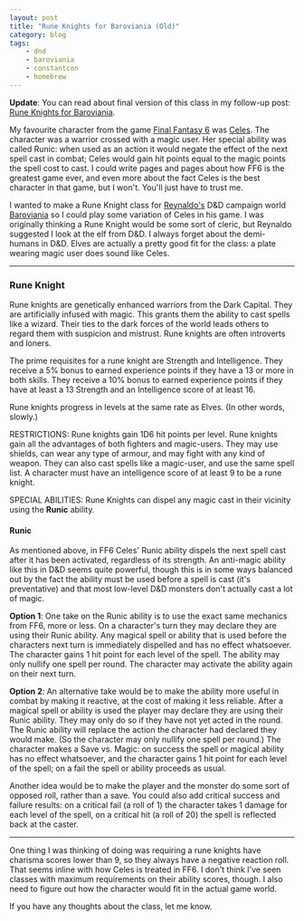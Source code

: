 ```yaml
---
layout: post
title: "Rune Knights for Baroviania (Old)"
category: blog
tags:
    - dnd
    - baroviania
    - constantcon
    - homebrew
---
```


**Update**: You can read about final version of this class in my follow-up post: [Rune Knights for Baroviania][rune-knight].

My favourite character from the game [Final Fantasy 6][ff6] was [Celes][]. The character was a warrior crossed with a magic user. Her special ability was called Runic: when used as an action it would negate the effect of the next spell cast in combat; Celes would gain hit points equal to the magic points the spell cost to cast. I could write pages and pages about how FF6 is the greatest game ever, and even more about the fact Celes is the best character in that game, but I won't. You'll just have to trust me.

I wanted to make a Rune Knight class for [Reynaldo's][reynaldo] D&D campaign world [Baroviania][] so I could play some variation of Celes in his game. I was originally thinking a Rune Knight would be some sort of cleric, but Reynaldo suggested I look at the elf from D&D. I always forget about the demi-humans in D&D. Elves are actually a pretty good fit for the class: a plate wearing magic user does sound like Celes.

---

### Rune Knight

Rune knights are genetically enhanced warriors from the Dark Capital. They are artificially infused with magic. This grants them the ability to cast spells like a wizard. Their ties to the dark forces of the world leads others to regard them with suspicion and mistrust. Rune knights are often introverts and loners.

The prime requisites for a rune knight are Strength and Intelligence. They receive a 5% bonus to earned experience points if they have a 13 or more in both skills. They receive a 10% bonus to earned experience points if they have at least a 13 Strength and an Intelligence score of at least 16.

Rune knights progress in levels at the same rate as Elves. (In other words, slowly.)

RESTRICTIONS: Rune knights gain 1D6 hit points per level. Rune knights gain all the advantages of both fighters and magic-users. They may use shields, can wear any type of armour, and may fight with any kind of weapon. They can also cast spells like a magic-user, and use the same spell list. A character must have an intelligence score of at least 9 to be a rune knight.

SPECIAL ABILITIES: Rune Knights can dispel any magic cast in their vicinity using the **Runic** ability.

#### Runic

As mentioned above, in FF6 Celes' Runic ability dispels the next spell cast after it has been activated, regardless of its strength. An anti-magic ability like this in D&D seems quite powerful, though this is in some ways balanced out by the fact the ability must be used before a spell is cast (it's preventative) and that most low-level D&D monsters don't actually cast a lot of magic.

**Option 1**: One take on the Runic ability is to use the exact same mechanics from FF6, more or less. On a character's turn they may declare they are using their Runic ability. Any magical spell or ability that is used before the characters next turn is immediately dispelled and has no effect whatsoever. The character gains 1 hit point for each level of the spell. The ability may only nullify one spell per round. The character may activate the ability again on their next turn.

**Option 2**: An alternative take would be to make the ability more useful in combat by making it reactive, at the cost of making it less reliable. After a magical spell or ability is used the player may declare they are using their Runic ability. They may only do so if they have not yet acted in the round. The Runic ability will replace the action the character had declared they would make. (So the character may only nullify one spell per round.) The character makes a Save vs. Magic: on success the spell or magical ability has no effect whatsoever, and the character gains 1 hit point for each level of the spell; on a fail the spell or ability proceeds as usual.

Another idea would be to make the player and the monster do some sort of opposed roll, rather than a save. You could also add critical success and failure results: on a critical fail (a roll of 1) the character takes 1 damage for each level of the spell, on a critical hit (a roll of 20) the spell is reflected back at the caster.

---

One thing I was thinking of doing was requiring a rune knights have charisma scores lower than 9, so they always have a negative reaction roll. That seems inline with how Celes is treated in FF6. I don't think I've seen classes with maximum requirements on their ability scores, though. I also need to figure out how the character would fit in the actual game world.

If you have any thoughts about the class, let me know.

[rune-knight]: /blog/rune-knight/
[ff6]: http://en.wikipedia.org/wiki/Final_Fantasy_VI
[celes]: http://finalfantasy.wikia.com/wiki/Celes_Chere
[reynaldo]: http://reynaldogamingsoap.blogspot.ca/
[baroviania]: http://reynaldogamingsoap.blogspot.ca/2012/06/gconstacon-game-welcome-to-baroviania.html
